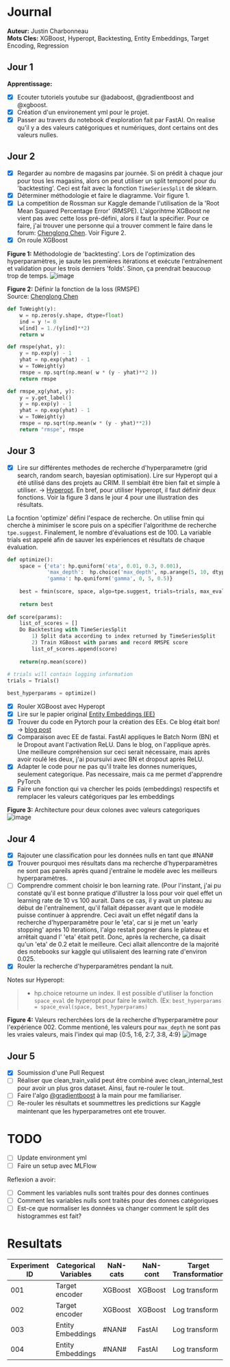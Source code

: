 # Journal  
__Auteur:__ Justin Charbonneau  
__Mots Cles:__ XGBoost, Hyperopt, Backtesting, Entity Embeddings, Target Encoding, Regression

## Jour 1

**Apprentissage:**

- [x] Ecouter tutoriels youtube sur @adaboost, @gradientboost and @xgboost.
- [x] Création d'un environement yml pour le projet.
- [x] Passer au travers du notebook d'exploration fait par FastAI. On realise qu'il y a des valeurs catégoriques et numériques, dont certains ont des valeurs nulles.

## Jour 2

- [x] Regarder au nombre de magasins par journée. Si on prédit à chaque jour pour tous les magasins, alors on peut utiliser un split temporel pour du 'backtesting'. Ceci est fait avec la fonction `TimeSeriesSplit` de sklearn.
- [x] Déterminer méthodologie et faire le diagramme. Voir figure 1.
- [x] La competition de Rossman sur Kaggle demande l'utilisation de la 'Root Mean Squared Percentage Error' (RMSPE). L'algorihtme XGBoost ne vient pas avec cette loss pré-défini, alors il faut la spécifier. Pour ce faire, j'ai trouver une personne qui a trouver comment le faire dans le forum: [Chenglong Chen](https://www.kaggle.com/c/rossmann-store-sales/discussion/16794). Voir Figure 2.
- [x] On roule XGBoost 

**Figure 1:** Méthodologie de 'backtesting'. Lors de l'optimization des hyperparamètres, je saute les premières itérations et exécute l'entraînement et validation pour les trois derniers 'folds'. Sinon, ça prendrait beaucoup trop de temps.
![image](https://user-images.githubusercontent.com/25487881/78314966-a32d8600-7529-11ea-9560-b80d5c1e5435.png)

**Figure 2:** Définir la fonction de la loss (RMSPE)  
Source: [Chenglong Chen](https://www.kaggle.com/c/rossmann-store-sales/discussion/16794)  
```python
def ToWeight(y):
    w = np.zeros(y.shape, dtype=float)
    ind = y != 0
    w[ind] = 1./(y[ind]**2)
    return w

def rmspe(yhat, y):
    y = np.exp(y) - 1
    yhat = np.exp(yhat) - 1
    w = ToWeight(y)
    rmspe = np.sqrt(np.mean( w * (y - yhat)**2 ))
    return rmspe

def rmspe_xg(yhat, y):
    y = y.get_label()
    y = np.exp(y) - 1
    yhat = np.exp(yhat) - 1
    w = ToWeight(y)
    rmspe = np.sqrt(np.mean(w * (y - yhat)**2))
    return "rmspe", rmspe
```

## Jour 3

- [x] Lire sur différentes methodes de recherche d'hyperparametre (grid search, random search, bayesian optimisation). Lire sur Hyperopt qui a été utilisé dans des projets au CRIM. Il semblait être bien fait et simple à utiliser. -> [Hyperopt](https://github.com/hyperopt/hyperopt). En bref, pour utiliser Hyperopt, il faut définir deux fonctions. Voir la figure 3 dans le jour 4 pour une illustration des résultats.

La focntion 'optimize' défini l'espace de recherche. On utilise fmin qui cherche à minimiser le score puis on a spécifier l'algorithme de recherche `tpe.suggest`. Finalement, le nombre d'évaluations est de 100. La variable trials est appelé afin de sauver les expériences et résultats de chaque évaluation. 
```python
def optimize():
    space = {'eta': hp.quniform('eta', 0.01, 0.3, 0.001),
             'max_depth':  hp.choice('max_depth', np.arange(5, 10, dtype=int)),
             'gamma': hp.quniform('gamma', 0, 5, 0.5)}
             
    best = fmin(score, space, algo=tpe.suggest, trials=trials, max_evals=100)
    
    return best
    
def score(params):
    list_of_scores = []
    Do Backtesting with TimeSeriesSplit
        1) Split data according to index returned by TimeSeriesSplit
        2) Train XGBoost with params and record RMSPE score
        list_of_scores.append(score)
        
    return(np.mean(score))
    
# trials will contain logging information
trials = Trials()

best_hyperparams = optimize()
``` 

- [x] Rouler XGBoost avec Hyperopt 
- [x] Lire sur le papier original [Entity Embeddings (EE)](https://arxiv.org/pdf/1604.06737.pdf)
- [x] Trouver du code en Pytorch pour la création des EEs. Ce blog était bon! -> [blog post](https://yashuseth.blog/2018/07/22/pytorch-neural-network-for-tabular-data-with-categorical-embeddings/)
- [x] Comparaison avec EE de fastai. FastAI appliques le Batch Norm (BN) et le Dropout avant l'activation ReLU. Dans le blog, on l'applique après. Une meilleure compréhension sur ceci serait nécessaire, mais après avoir roulé les deux, j'ai poursuivi avec BN et dropout après ReLU.
- [x] Adapter le code pour ne pas qu'il traite les donnes numeriques, seulement categorique. Pas necessaire, mais ca me permet d'apprendre PyTorch
- [x] Faire une fonction qui va chercher les poids (embeddings) respectifs et remplacer les valeurs catégoriques par les embeddings

**Figure 3:** Architecture pour deux colones avec valeurs categoriques
![image](https://user-images.githubusercontent.com/25487881/78181963-42bc1d00-7433-11ea-8236-6dd6f64e247a.png)

## Jour 4

- [x] Rajouter une classification pour les données nulls en tant que #NAN#
- [x] Trouver pourquoi mes résultats dans ma recherche d'hyperparamètres ne sont pas pareils après quand j'entraîne le modèle avec les meilleurs hyperparamètres.
- [ ] Comprendre comment choisir le bon learning rate. (Pour l'instant, j'ai pu constaté qu'il est bonne pratique d'illustrer la loss pour voir quel effet un learning rate de 10 vs 100 aurait. Dans ce cas, il y avait un plateau au début de l'entraînement, qu'il fallait dépasser avant que le modèle puisse continuer à apprendre.  Ceci avait un effet négatif dans la recherche d'hyperparamètre pour le 'eta', car si je met un 'early stopping' après 10 iterations, l'algo restait pogner dans le plateau et arrêtait quand l' 'eta' était petit. Donc, après la recherche, ça disait qu'un 'eta' de 0.2 etait le meilleure. Ceci allait allencontre de la majorité des notebooks sur kaggle qui utilisaient des learning rate d'environ 0.025.
- [x] Rouler la recherche d'hyperparamètres pendant la nuit. 

Notes sur Hyperopt:
> - hp.choice retourne un index. Il est possible d'utiliser la fonction `space_eval` de hyperopt pour faire le switch. (Ex: `best_hyperparams = space_eval(space, best_hyperparams)`

**Figure 4:** Valeurs recherchées lors de la recherche d'hyperparamètre pour l'expérience 002. Comme mentioné, les valeurs pour `max_depth` ne sont pas les vraies valeurs, mais l'index qui map {0:5, 1:6, 2:7, 3:8, 4:9}
![image](https://user-images.githubusercontent.com/25487881/78713644-98d40900-78e8-11ea-9c54-1e961d97c11b.png)

## Jour 5

- [x] Soumission d'une Pull Request 
- [ ] Réaliser que clean_train_valid peut être combiné avec clean_internal_test pour avoir un plus gros dataset. Ainsi, faut re-rouler le tout.
- [ ] Faire l'algo [@gradientboost](https://www.youtube.com/watch?v=2xudPOBz-vs&t=281s) à la main pour me familiariser.
- [ ] Re-rouler les résultats et soummettres les predictions sur Kaggle maintenant que les hyperparametres ont ete trouver.

# TODO

- [ ] Update environment yml
- [ ] Faire un setup avec MLFlow

Reflexion a avoir:

- [ ] Comment les variables nulls sont traités pour des donnes continues
- [ ] Comment les variables nulls sont traités pour des donnes catégoriques
- [ ] Est-ce que normaliser les données va changer comment le split des histogrammes est fait?

# Resultats

| Experiment ID | Categorical Variables | NaN-cats | NaN-cont | Target Transformation | Hyperparameter Search | Backtesting            | Private Score | Public Score
|---------------|-----------------------|----------|----------|-----------------------|-----------------------|------------------------|---------------|--------------
| 001           | Target encoder        | XGBoost  | XGBoost  | Log transform         | Default               | No                     | 0.16925       | 0.17975
| 002           | Target encoder        | XGBoost  | XGBoost  | Log transform         | HyperOpt (100)        | TimeSeriesSplit k = 3  | 0.13975       | 0.12481
| 003           | Entity Embeddings     | #NAN#    | FastAI   | Log transform         | Default               | No                     | 0.15251       | 0.14079
| 004           | Entity Embeddings     | #NAN#    | FastAI   | Log transform         | HyperOpt (100)        | TimeSeriesSplit k = 3  | 0.13081       | 0.11572

